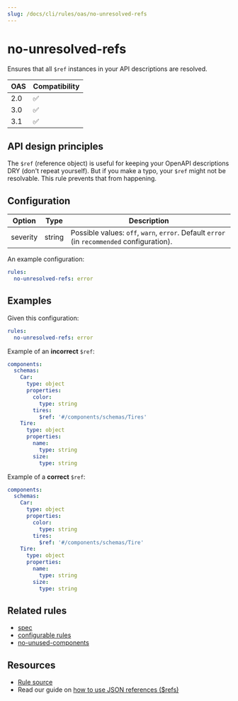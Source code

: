 ```yaml
---
slug: /docs/cli/rules/oas/no-unresolved-refs
---
```


# no-unresolved-refs

Ensures that all `$ref` instances in your API descriptions are resolved.

| OAS | Compatibility |
| --- | ------------- |
| 2.0 | ✅            |
| 3.0 | ✅            |
| 3.1 | ✅            |

## API design principles

The `$ref` (reference object) is useful for keeping your OpenAPI descriptions DRY (don't repeat yourself).
But if you make a typo, your `$ref` might not be resolvable.
This rule prevents that from happening.

## Configuration

| Option   | Type   | Description                                                                                |
| -------- | ------ | ------------------------------------------------------------------------------------------ |
| severity | string | Possible values: `off`, `warn`, `error`. Default `error` (in `recommended` configuration). |

An example configuration:

```yaml
rules:
  no-unresolved-refs: error
```

## Examples

Given this configuration:

```yaml
rules:
  no-unresolved-refs: error
```

Example of an **incorrect** `$ref`:

```yaml
components:
  schemas:
    Car:
      type: object
      properties:
        color:
          type: string
        tires:
          $ref: '#/components/schemas/Tires'
    Tire:
      type: object
      properties:
        name:
          type: string
        size:
          type: string
```

Example of a **correct** `$ref`:

```yaml
components:
  schemas:
    Car:
      type: object
      properties:
        color:
          type: string
        tires:
          $ref: '#/components/schemas/Tire'
    Tire:
      type: object
      properties:
        name:
          type: string
        size:
          type: string
```

## Related rules

- [spec](./struct.md)
- [configurable rules](../configurable-rules.md)
- [no-unused-components](./no-unused-components.md)

## Resources

- [Rule source](https://github.com/Redocly/redocly-cli/blob/main/packages/core/src/rules/no-unresolved-refs.ts)
- Read our guide on [how to use JSON references ($refs)](https://redocly.com/docs/resources/ref-guide)
